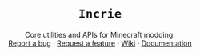 <div align="center">

# `Incrie`
Core utilities and APIs for Minecraft modding.\
[Report a bug][bugreps]
·
[Request a feature][featreq]
·
[Wiki][wiki]
·
[Documentation][docs]

</div>

[bugreps]: https://github.com/Incrie/Incrie/issues
[featreq]: https://github.com/Incrie/Incrie/issues
[wiki]: https://wiki.incrie.xyz/
[docs]: https://docs.incrie.xyz/